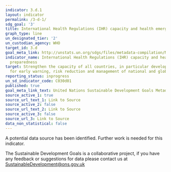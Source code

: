 ```yaml
---
indicator: 3.d.1
layout: indicator
permalink: /3-d-1/
sdg_goal: '3'
title: International Health Regulations (IHR) capacity and health emergency preparedness
graph_type: line
un_designated_tier: '2'
un_custodian_agency: WHO
target_id: 3.d
goal_meta_link: http://unstats.un.org/sdgs/files/metadata-compilation/Metadata-Goal-3.pdf
indicator_name: International Health Regulations (IHR) capacity and health emergency
  preparedness
target: Strengthen the capacity of all countries, in particular developing countries,
  for early warning, risk reduction and management of national and global health risks
reporting_status: inprogress
un_sd_indicator_code: C030d01
published: true
goal_meta_link_text: United Nations Sustainable Development Goals Metadata (pdf 865kB)
source_active_1: true
source_url_text_1: Link to Source
source_active_2: false
source_url_text_2: Link to Source
source_active_3: false
source_url_3: Link to Source
data_non_statistical: false
---
```

A potential data source has been identified. Further work is needed for this indicator.

The Sustainable Development Goals is a collaborative project, if you have any feedback or suggestions for data please contact us at <SustainableDevelopment@ons.gov.uk>  

